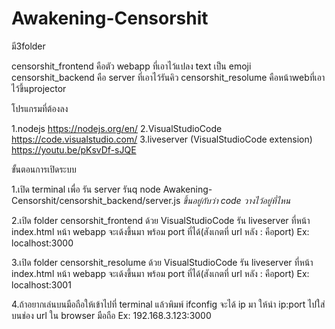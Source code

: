 # Awakening-Censorshit

มี3folder

censorshit_frontend คือตัว webapp ที่เอาไว้แปลง text เป็น emoji
censorshit_backend คือ server ที่เอาไว้รันคิว
censorshit_resolume คือหน้าwebที่เอาไว้ขึ้นprojector

โปรแกรมที่ต้องลง

1.nodejs https://nodejs.org/en/
2.VisualStudioCode https://code.visualstudio.com/
3.liveserver (VisualStudioCode extension)
https://youtu.be/pKsvDf-sJQE

ขั้นตอนการเปิดระบบ

1.เปิด terminal เพื่อ รัน server รันq
node Awakening-Censorshit/censorshit_backend/server.js
*ขึ้นอยู่กับว่า code วางไว้อยู่ที่ไหน*

2.เปิด folder censorshit_frontend ด้วย VisualStudioCode
รัน liveserver ที่หน้า index.html
หน้า webapp จะเด้งขึ้นมา พร้อม port ที่ได้(สังเกตที่ url หลัง : คือport)
Ex: localhost:3000

3.เปิด folder censorshit_resolume ด้วย VisualStudioCode
รัน liveserver ที่หน้า index.html
หน้า webapp จะเด้งขึ้นมา พร้อม port ที่ได้(สังเกตที่ url หลัง : คือport)
Ex: localhost:3001

4.ถ้าอยากเล่นบนมือถือให้เข้าไปที่ terminal แล้วพิมพ์ ifconfig
จะได้ ip มา ให้นำ ip:port ไปใส่บนช่อง url ใน browser มือถือ
Ex: 192.168.3.123:3000


